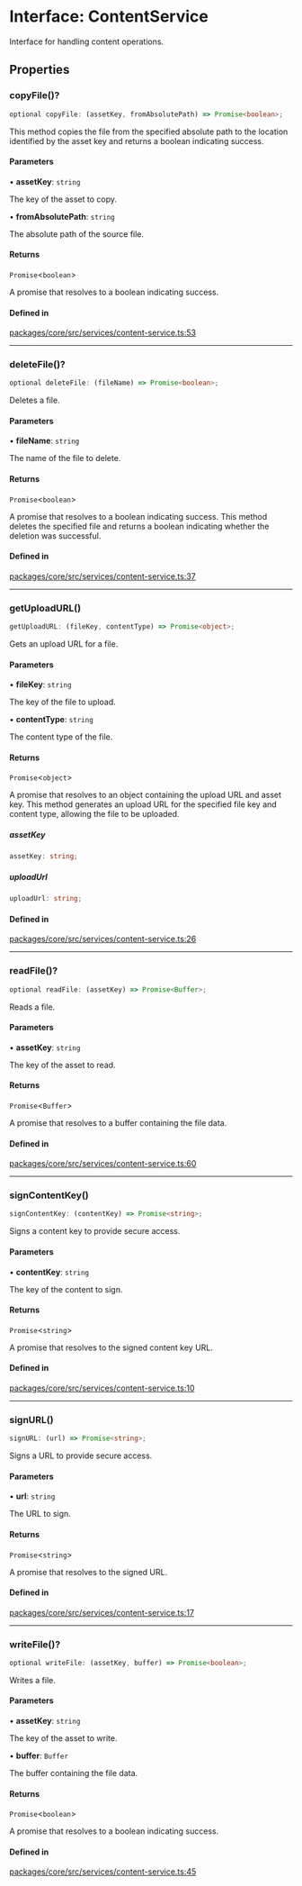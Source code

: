 # Interface: ContentService

Interface for handling content operations.

## Properties

### copyFile()?

```ts
optional copyFile: (assetKey, fromAbsolutePath) => Promise<boolean>;
```

This method copies the file from the specified absolute path to the location identified by the asset key and returns a boolean indicating success.

#### Parameters

• **assetKey**: `string`

The key of the asset to copy.

• **fromAbsolutePath**: `string`

The absolute path of the source file.

#### Returns

`Promise`\<`boolean`\>

A promise that resolves to a boolean indicating success.

#### Defined in

[packages/core/src/services/content-service.ts:53](https://github.com/vramework/vramework/blob/effbb4c429219b23928f1b1f0fcdb2fd3899355c/packages/core/src/services/content-service.ts#L53)

***

### deleteFile()?

```ts
optional deleteFile: (fileName) => Promise<boolean>;
```

Deletes a file.

#### Parameters

• **fileName**: `string`

The name of the file to delete.

#### Returns

`Promise`\<`boolean`\>

A promise that resolves to a boolean indicating success.
 This method deletes the specified file and returns a boolean indicating whether the deletion was successful.

#### Defined in

[packages/core/src/services/content-service.ts:37](https://github.com/vramework/vramework/blob/effbb4c429219b23928f1b1f0fcdb2fd3899355c/packages/core/src/services/content-service.ts#L37)

***

### getUploadURL()

```ts
getUploadURL: (fileKey, contentType) => Promise<object>;
```

Gets an upload URL for a file.

#### Parameters

• **fileKey**: `string`

The key of the file to upload.

• **contentType**: `string`

The content type of the file.

#### Returns

`Promise`\<`object`\>

A promise that resolves to an object containing the upload URL and asset key.
 This method generates an upload URL for the specified file key and content type, allowing the file to be uploaded.

##### assetKey

```ts
assetKey: string;
```

##### uploadUrl

```ts
uploadUrl: string;
```

#### Defined in

[packages/core/src/services/content-service.ts:26](https://github.com/vramework/vramework/blob/effbb4c429219b23928f1b1f0fcdb2fd3899355c/packages/core/src/services/content-service.ts#L26)

***

### readFile()?

```ts
optional readFile: (assetKey) => Promise<Buffer>;
```

Reads a file.

#### Parameters

• **assetKey**: `string`

The key of the asset to read.

#### Returns

`Promise`\<`Buffer`\>

A promise that resolves to a buffer containing the file data.

#### Defined in

[packages/core/src/services/content-service.ts:60](https://github.com/vramework/vramework/blob/effbb4c429219b23928f1b1f0fcdb2fd3899355c/packages/core/src/services/content-service.ts#L60)

***

### signContentKey()

```ts
signContentKey: (contentKey) => Promise<string>;
```

Signs a content key to provide secure access.

#### Parameters

• **contentKey**: `string`

The key of the content to sign.

#### Returns

`Promise`\<`string`\>

A promise that resolves to the signed content key URL.

#### Defined in

[packages/core/src/services/content-service.ts:10](https://github.com/vramework/vramework/blob/effbb4c429219b23928f1b1f0fcdb2fd3899355c/packages/core/src/services/content-service.ts#L10)

***

### signURL()

```ts
signURL: (url) => Promise<string>;
```

Signs a URL to provide secure access.

#### Parameters

• **url**: `string`

The URL to sign.

#### Returns

`Promise`\<`string`\>

A promise that resolves to the signed URL.

#### Defined in

[packages/core/src/services/content-service.ts:17](https://github.com/vramework/vramework/blob/effbb4c429219b23928f1b1f0fcdb2fd3899355c/packages/core/src/services/content-service.ts#L17)

***

### writeFile()?

```ts
optional writeFile: (assetKey, buffer) => Promise<boolean>;
```

Writes a file.

#### Parameters

• **assetKey**: `string`

The key of the asset to write.

• **buffer**: `Buffer`

The buffer containing the file data.

#### Returns

`Promise`\<`boolean`\>

A promise that resolves to a boolean indicating success.

#### Defined in

[packages/core/src/services/content-service.ts:45](https://github.com/vramework/vramework/blob/effbb4c429219b23928f1b1f0fcdb2fd3899355c/packages/core/src/services/content-service.ts#L45)
